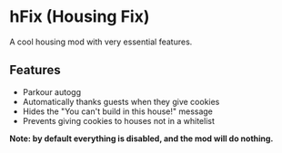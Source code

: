 # hFix (Housing Fix)

A cool housing mod with very essential features.

## Features
 - Parkour autogg
 - Automatically thanks guests when they give cookies
 - Hides the "You can't build in this house!" message
 - Prevents giving cookies to houses not in a whitelist

**Note: by default everything is disabled, and the mod will do nothing.**
